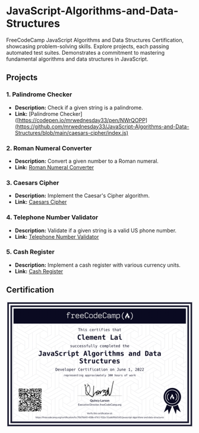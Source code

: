# JavaScript-Algorithms-and-Data-Structures
FreeCodeCamp JavaScript Algorithms and Data Structures Certification, showcasing problem-solving skills. Explore projects, each passing automated test suites. Demonstrates a commitment to mastering fundamental algorithms and data structures in JavaScript.

## Projects

### 1. Palindrome Checker
- **Description:** Check if a given string is a palindrome.
- **Link:** [Palindrome Checker]([https://codepen.io/mrwednesday33/pen/NWrQOPP](https://github.com/mrwednesday33/JavaScript-Algorithms-and-Data-Structures/blob/main/caesars-cipher/index.js)

### 2. Roman Numeral Converter
- **Description:** Convert a given number to a Roman numeral.
- **Link:** [Roman Numeral Converter](https://codepen.io/mrwednesday33/pen/rNJeOQw)

### 3. Caesars Cipher
- **Description:** Implement the Caesar's Cipher algorithm.
- **Link:** [Caesars Cipher](https://codepen.io/mrwednesday33/pen/poWgojQ)

### 4. Telephone Number Validator
- **Description:** Validate if a given string is a valid US phone number.
- **Link:** [Telephone Number Validator](https://codepen.io/mrwednesday33/pen/vYxBQPJ)

### 5. Cash Register
- **Description:** Implement a cash register with various currency units.
- **Link:** [Cash Register](https://codepen.io/mrwednesday33/pen/oNwwZpY)

## Certification
![Your Certification Photo](js.png)
